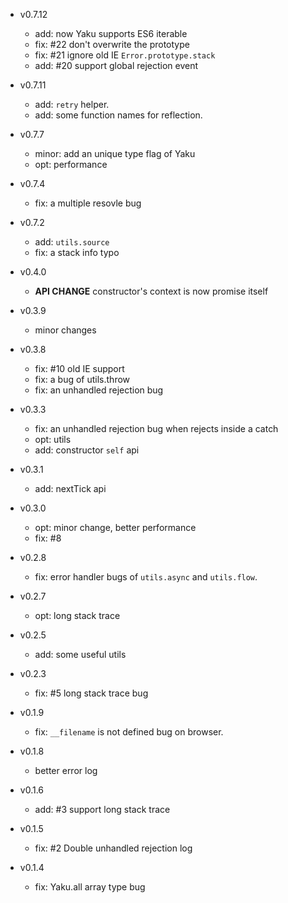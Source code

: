 - v0.7.12

  - add: now Yaku supports ES6 iterable
  - fix: #22 don't overwrite the prototype
  - fix: #21 ignore old IE `Error.prototype.stack`
  - add: #20 support global rejection event

- v0.7.11

  - add: `retry` helper.
  - add: some function names for reflection.

- v0.7.7

  - minor: add an unique type flag of Yaku
  - opt: performance

- v0.7.4

  - fix: a multiple resovle bug

- v0.7.2

  - add: `utils.source`
  - fix: a stack info typo

- v0.4.0

  - **API CHANGE** constructor's context is now promise itself

- v0.3.9

  - minor changes

- v0.3.8

  - fix: #10 old IE support
  - fix: a bug of utils.throw
  - fix: an unhandled rejection bug

- v0.3.3

  - fix: an unhandled rejection bug when rejects inside a catch
  - opt: utils
  - add: constructor `self` api

- v0.3.1

  - add: nextTick api

- v0.3.0

  - opt: minor change, better performance
  - fix: #8

- v0.2.8

  - fix: error handler bugs of `utils.async` and `utils.flow`.

- v0.2.7

  - opt: long stack trace

- v0.2.5

  - add: some useful utils

- v0.2.3

  - fix: #5 long stack trace bug

- v0.1.9

  - fix: `__filename` is not defined bug on browser.

- v0.1.8

  - better error log

- v0.1.6

  - add: #3 support long stack trace

- v0.1.5

  - fix: #2 Double unhandled rejection log

- v0.1.4

  - fix: Yaku.all array type bug
